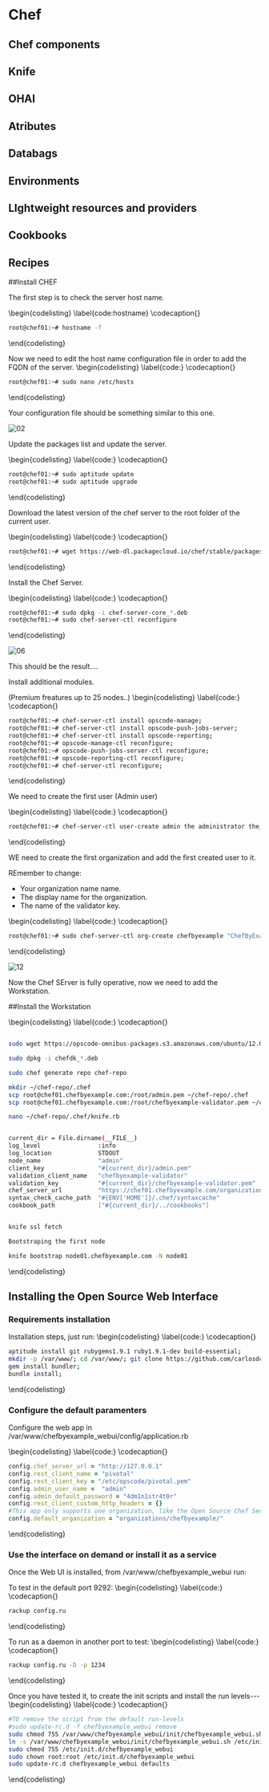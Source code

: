 # Chef


## Chef components


## Knife


## OHAI


## Atributes


## Databags


## Environments


## LIghtweight resources and providers


## Cookbooks


## Recipes

##Install CHEF


The first step is to check the server host name.

\begin{codelisting}
\label{code:hostname}
\codecaption{}
```bash
root@chef01:~# hostname -f
```
\end{codelisting}


Now we need to edit the host name configuration file in order to add the FQDN of the server.
\begin{codelisting}
\label{code:}
\codecaption{}
```bash
root@chef01:~# sudo nano /etc/hosts
```
\end{codelisting}

Your configuration file should be something similar to this one.

![02](images/figures/02_host_name.png)



Update the packages list and update the server.

\begin{codelisting}
\label{code:}
\codecaption{}
```bash
root@chef01:~# sudo aptitude update
root@chef01:~# sudo aptitude upgrade
```
\end{codelisting}

Download the latest version of the chef server to the root folder of the current user.

\begin{codelisting}
\label{code:}
\codecaption{}
```bash
root@chef01:~# wget https://web-dl.packagecloud.io/chef/stable/packages/ubuntu/trusty/chef-server-core_12.2.0-1_amd64.deb
```
\end{codelisting}


Install the Chef Server.

\begin{codelisting}
\label{code:}
\codecaption{}
```bash
root@chef01:~# sudo dpkg -i chef-server-core_*.deb
root@chef01:~# sudo chef-server-ctl reconfigure
```
\end{codelisting}

![06](images/figures/06_install_chef_api.PNG)

This should be the result....



Install additional modules.



(Premium freatures up to 25 nodes..)
\begin{codelisting}
\label{code:}
\codecaption{}
```bash
root@chef01:~# chef-server-ctl install opscode-manage;
root@chef01:~# chef-server-ctl install opscode-push-jobs-server;
root@chef01:~# chef-server-ctl install opscode-reporting;
root@chef01:~# opscode-manage-ctl reconfigure;
root@chef01:~# opscode-push-jobs-server-ctl reconfigure;
root@chef01:~# opscode-reporting-ctl reconfigure; 
root@chef01:~# chef-server-ctl reconfigure;

```
\end{codelisting}


We need to create the first user (Admin user)

\begin{codelisting}
\label{code:}
\codecaption{}
```bash
root@chef01:~# chef-server-ctl user-create admin the administrator the_good@chefbyexample.com 4dm1n1str4t0r -f admin.pem
```
\end{codelisting}


WE need to create the first organization and add the first created user to it.

REmember to change:

 * Your organization name name.
 * The display name for the organization.
 * The name of the validator key.

\begin{codelisting}
\label{code:}
\codecaption{}
```bash
root@chef01:~# sudo chef-server-ctl org-create chefbyexample "ChefByExample.com" --association_user admin -f chefbyexample-validator.pem
```
\end{codelisting}


![12](images/figures/12_install_chef_finished.PNG)

Now the Chef SErver is fully operative, now we need to add the Workstation.






##Install the Workstation


\begin{codelisting}
\label{code:}
\codecaption{}
```bash

sudo wget https://opscode-omnibus-packages.s3.amazonaws.com/ubuntu/12.04/x86_64/chefdk_0.7.0-1_amd64.deb

sudo dpkg -i chefdk_*.deb

sudo chef generate repo chef-repo

mkdir ~/chef-repo/.chef
scp root@chef01.chefbyexample.com:/root/admin.pem ~/chef-repo/.chef
scp root@chef01.chefbyexample.com:/root/chefbyexample-validator.pem ~/chef-repo/.chef

nano ~/chef-repo/.chef/knife.rb


current_dir = File.dirname(__FILE__)
log_level                :info
log_location             STDOUT
node_name                "admin"
client_key               "#{current_dir}/admin.pem"
validation_client_name   "chefbyexample-validator"
validation_key           "#{current_dir}/chefbyexample-validator.pem"
chef_server_url          "https://chef01.chefbyexample.com/organizations/chefbyexample"
syntax_check_cache_path  "#{ENV['HOME']}/.chef/syntaxcache"
cookbook_path            ["#{current_dir}/../cookbooks"]


knife ssl fetch

Bootstraping the first node

knife bootstrap node01.chefbyexample.com -N node01


```
\end{codelisting}







## Installing the Open Source Web Interface ##

### Requirements installation ###
Installation steps, just run:
\begin{codelisting}
\label{code:}
\codecaption{}
```bash
aptitude install git rubygems1.9.1 ruby1.9.1-dev build-essential;
mkdir -p /var/www/; cd /var/www/; git clone https://github.com/carlosdcg/chefbyexample_webui; cd chefbyexample_webui;
gem install bundler;
bundle install;
```
\end{codelisting}


### Configure the default paramenters ###
Configure the web app in /var/www/chefbyexample_webui/config/application.rb

\begin{codelisting}
\label{code:}
\codecaption{}
```ruby
config.chef_server_url = "http://127.0.0.1"
config.rest_client_name = "pivotal"
config.rest_client_key = "/etc/opscode/pivotal.pem"
config.admin_user_name =  "admin"
config.admin_default_password = "4dm1n1str4t0r"
config.rest_client_custom_http_headers = {}
#This app only supports one organization, like the Open Source Chef Server 11
config.default_organization = "organizations/chefbyexample/"
```
\end{codelisting}

### Use the interface on demand or install it as a service ###
Once the Web UI is installed, from /var/www/chefbyexample_webui run:

To test in the default port 9292:
\begin{codelisting}
\label{code:}
\codecaption{}
```bash
rackup config.ru
```
\end{codelisting}

To run as a daemon in another port to test:
\begin{codelisting}
\label{code:}
\codecaption{}
```bash
rackup config.ru -D -p 1234
```
\end{codelisting}

Once you have tested it, to create the init scripts and install the run levels---
\begin{codelisting}
\label{code:}
\codecaption{}
```bash
#TO remove the script from the default run-levels
#sudo update-rc.d -f chefbyexample_webui remove
sudo chmod 755 /var/www/chefbyexample_webui/init/chefbyexample_webui.sh
ln -s /var/www/chefbyexample_webui/init/chefbyexample_webui.sh /etc/init.d/chefbyexample_webui
sudo chmod 755 /etc/init.d/chefbyexample_webui
sudo chown root:root /etc/init.d/chefbyexample_webui
sudo update-rc.d chefbyexample_webui defaults
```
\end{codelisting}






